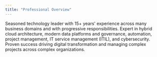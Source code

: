 ```yaml
---
title: "Professional Overview"
---
```


Seasoned technology leader with 15+ years' experience across many business domains and with progressive responsibilities. Expert in hybrid cloud architecture, modern data platforms and governance, automation, project management, IT service management (ITIL), and cybersecurity. Proven success driving digital transformation and managing complex projects across complex organizations.
